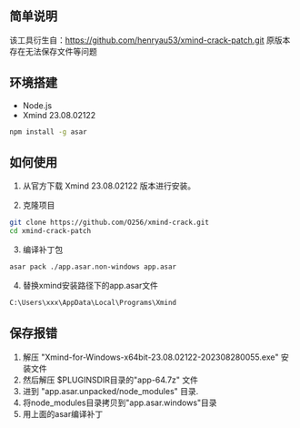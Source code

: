 ## 简单说明
该工具衍生自：https://github.com/henryau53/xmind-crack-patch.git
原版本存在无法保存文件等问题

## 环境搭建

- Node.js
- Xmind 23.08.02122

```bash
npm install -g asar
```

## 如何使用

1. 从官方下载 Xmind 23.08.02122 版本进行安装。

2. 克隆项目

```bash
git clone https://github.com/O256/xmind-crack.git
cd xmind-crack-patch
```

3. 编译补丁包

```bash
asar pack ./app.asar.non-windows app.asar
```

4. 替换xmind安装路径下的app.asar文件

```bat
C:\Users\xxx\AppData\Local\Programs\Xmind
```

## 保存报错
1. 解压 "Xmind-for-Windows-x64bit-23.08.02122-202308280055.exe" 安装文件
2. 然后解压 $PLUGINSDIR目录的"app-64.7z" 文件
3. 进到 "app.asar.unpacked/node_modules" 目录.
4. 将node_modules目录拷贝到"app.asar.windows"目录
5. 用上面的asar编译补丁
